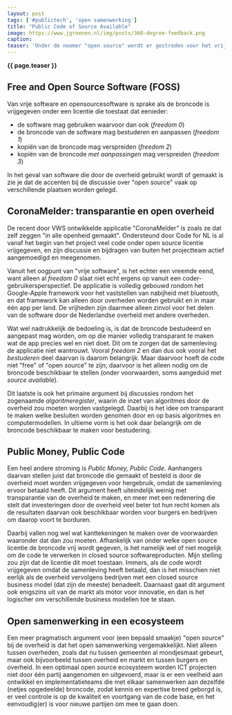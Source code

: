 ```yaml
---
layout: post
tags: ['#publictech', 'open samenwerking']
title: "Public Code of Source Available"
image: https://www.jgroenen.nl/img/posts/360-degree-feedback.png
caption: 
teaser: 'Onder de noemer "open source" wordt er gestreden voor het vrijgeven van software die door de overheid gebruikt wordt of gemaakt is. Dit "gebruik maken" en "maken van" zijn echter twee erg verschillende cases, waarbij "open source" ook niet per se de juiste noemer is.'
---
```

<strong>{{ page.teaser }}</strong>

## Free and Open Source Software (FOSS)

Van vrije software en opensourcesoftware is sprake als de broncode is vrijgegeven onder een licentie die toestaat dat eenieder:

- de software mag gebruiken waarvoor dan ook (_freedom 0_)
- de broncode van de software mag bestuderen en aanpassen (_freedom 1_)
- kopiën van de broncode mag verspreiden (_freedom 2_)
- kopiën van de broncode _met aanpassingen_ mag verspreiden (_freedom 3_)

In het geval van software die door de overheid gebruikt wordt of gemaakt is zie je dat de accenten bij de discussie over "open source" vaak op verschillende plaatsen worden gelegd.

## CoronaMelder: transparantie en open overheid

De recent door VWS ontwikkelde applicatie "CoronaMelder" is zoals ze dat zelf zeggen "in alle openheid gemaakt". Ondersteund door Code for NL is al vanaf het begin van het project veel code onder open source licentie vrijgegeven, en zijn discussie en bijdragen van buiten het projectteam actief aangemoedigd en meegenomen.

Vanuit het oogpunt van "vrije software", is het echter een vreemde eend, want alleen al _freedom 0_ slaat niet echt ergens op vanuit een coder-gebruikersperspectief. De applicatie is volledig gebouwd rondom het Google-Apple framework voor het vaststellen van nabijheid met bluetooth, en dat framework kan alleen door overheden worden gebruikt en in maar één app per land. De vrijheden zijn daarmee alleen zinvol voor het delen van de software door de Nederlandse overheid met andere overheden.

Wat wel nadrukkelijk de bedoeling is, is dat de broncode bestudeerd en aangepast mag worden, om op die manier volledig transparant te maken wat de app precies wel en niet doet. Dit om te zorgen dat de samenleving de applicatie niet wantrouwt. Vooral _freedom 2_ en dan dus ook vooral het _bestuderen_ deel daarvan is daarom belangrijk. Maar daarvoor hoeft de code niet "free" of "open source" te zijn; daarvoor is het alleen nodig om de broncode beschikbaar te stellen (onder voorwaarden, soms aangeduid met _source available_).

Dit laatste is ook het primaire argument bij discussies rondom het zogenaamde _algoritmeregister_, waarin de inzet van algoritmes door de overheid zou moeten worden vastgelegd. Daarbij is het idee om transparant te maken welke besluiten worden genomen door en op basis algoritmes en computermodellen. In ultieme vorm is het ook daar belangrijk om de broncode beschikbaar te maken voor bestudering.

## Public Money, Public Code

Een heel andere stroming is _Public Money, Public Code_. Aanhangers daarvan stellen juist dat broncode die gemaakt of besteld is door de overheid moet worden vrijgegeven voor hergebruik, omdat de samenleving ervoor betaald heeft. Dit argument heeft uiteindelijk weinig met transparantie van de overheid te maken, en meer met een redenering die stelt dat investeringen door de overheid veel beter tot hun recht komen als de resultaten daarvan ook beschikbaar worden voor burgers en bedrijven om daarop voort te borduren.

Daarbij vallen nog wel wat kanttekeningen te maken over de voorwaarden waaronder dat dan zou moeten. Afhankelijk van onder welke open source licentie de broncode vrij wordt gegeven, is het namelijk wel of niet mogelijk om de code te verwerken in closed source softwareproducten. Mijn stelling zou zijn dat de licentie dit moet toestaan. Immers, als de code wordt vrijgegeven omdat de samenleving heeft betaald, dan is het misschien niet eerlijk als de overheid vervolgens bedrijven met een closed source business model (dat zijn de meeste) benadeelt. Daarnaast gaat dit argument ook enigszins uit van de markt als motor voor innovatie, en dan is het logischer om verschillende business modellen toe te staan.

## Open samenwerking in een ecosysteem

Een meer pragmatisch argument voor (een bepaald smaakje) "open source" bij de overheid is dat het open samenwerking vergemakkelijkt. Niet alleen tussen overheden, zoals dat nu tussen gemeenten al mondjesmaat gebeurt, maar ook bijvoorbeeld tussen overheid en markt en tussen burgers en overheid. In een optimaal open source ecosysteem worden ICT projecten niet door één partij aangenomen en uitgevoerd, maar is er een veelheid aan ontwikkel en implementatieteams die met elkaar samenwerken aan dezelfde (netjes opgedeelde) broncode, zodat kennis en expertise breed geborgd is, er veel controle is op de kwaliteit en voortgang van de code base, en het eenvoudig(er) is voor nieuwe partijen om mee te gaan doen.